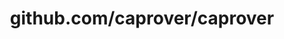 ---
layout: post
title: github.com/caprover/caprover
categories: link
tags: [انگلیسی, گیت‌هاب, برنامه‌نویسی]
---